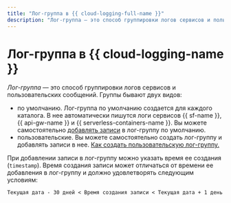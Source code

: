 ```yaml
---
title: "Лог-группа в {{ cloud-logging-full-name }}"
description: "Лог-группа — это способ группировки логов сервисов и пользовательских сообщений." 
---
```


# Лог-группа в {{ cloud-logging-name }}

_Лог-группа_ — это способ группировки логов сервисов и пользовательских сообщений. Группы бывают двух видов:
* по умолчанию. Лог-группа по умолчанию создается для каждого каталога. В нее автоматически пишутся логи сервисов {{ sf-name }}, {{ api-gw-name }} и {{ serverless-containers-name }}. Вы можете самостоятельно [добавлять записи](../operations/write-logs) в лог-группу по умолчанию.
* пользовательские. Вы можете самостоятельно создать лог-группу и добавлять записи в нее. [Как создать пользовательскую лог-группу.](../operations/create-group.md)

При добавлении записи в лог-группу можно указать время ее создания (`timestamp`). Время создания записи может отличаться от времени ее добавления в лог-группу и должно удовлетворять следующим условиям:
```
Текущая дата - 30 дней < Время создания записи < Текущая дата + 1 день
``` 
